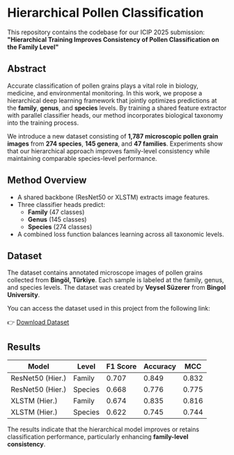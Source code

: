 # Hierarchical Pollen Classification

This repository contains the codebase for our ICIP 2025 submission:  
**"Hierarchical Training Improves Consistency of Pollen Classification on the Family Level"**

## Abstract

Accurate classification of pollen grains plays a vital role in biology, medicine, and environmental monitoring. In this work, we propose a hierarchical deep learning framework that jointly optimizes predictions at the **family**, **genus**, and **species** levels. By training a shared feature extractor with parallel classifier heads, our method incorporates biological taxonomy into the training process.

We introduce a new dataset consisting of **1,787 microscopic pollen grain images** from **274 species**, **145 genera**, and **47 families**. Experiments show that our hierarchical approach improves family-level consistency while maintaining comparable species-level performance.

## Method Overview

- A shared backbone (ResNet50 or XLSTM) extracts image features.
- Three classifier heads predict:
  - **Family** (47 classes)
  - **Genus** (145 classes)
  - **Species** (274 classes)
- A combined loss function balances learning across all taxonomic levels.

## Dataset

The dataset contains annotated microscope images of pollen grains collected from **Bingöl, Türkiye**. Each sample is labeled at the family, genus, and species levels. The dataset was created by **Veysel Süzerer** from **Bingol University**.

You can access the dataset used in this project from the following link:

👉 [Download Dataset](https://drive.google.com/file/d/1oxW8eqFD6Y8ERuv7Vt2-p87rJXn6uKJF/view?usp=drive_link)


## Results

| Model | Level     | F1 Score | Accuracy | MCC   |
|-------|-----------|----------|----------|-------|
| ResNet50 (Hier.) | Family    | 0.707    | 0.849  | 0.832 |
| ResNet50 (Hier.) | Species   | 0.668    | 0.776  | 0.775 |
| XLSTM (Hier.)    | Family    | 0.674    | 0.835  | 0.816 |
| XLSTM (Hier.)    | Species   | 0.622    | 0.745  | 0.744 |

The results indicate that the hierarchical model improves or retains classification performance, particularly enhancing **family-level consistency**.
